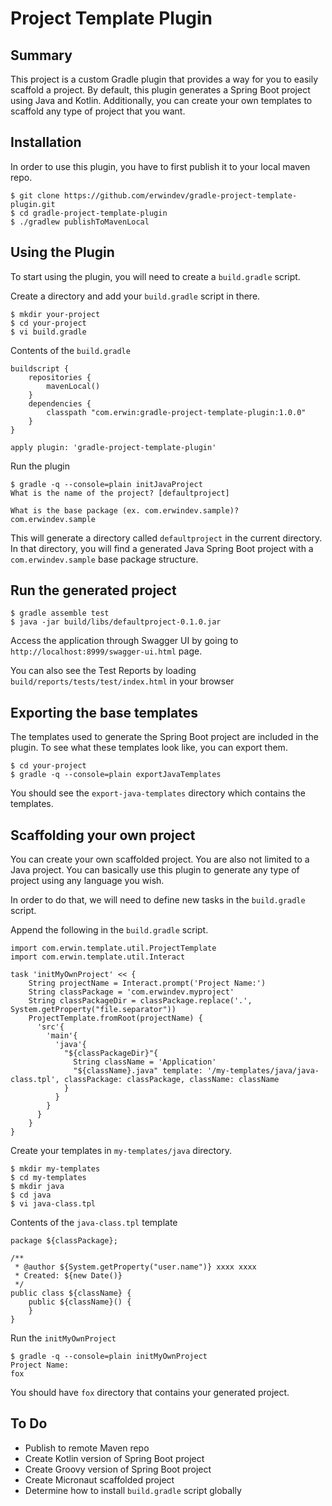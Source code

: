 # Project Template Plugin

## Summary

This project is a custom Gradle plugin that provides a way for you to easily 
scaffold a project.  By default, this plugin generates a Spring Boot project
using Java and Kotlin. Additionally, you can create your own templates 
to scaffold any type of project that you want. 

## Installation

In order to use this plugin, you have to first publish it to your local maven 
repo.

```
$ git clone https://github.com/erwindev/gradle-project-template-plugin.git
$ cd gradle-project-template-plugin
$ ./gradlew publishToMavenLocal

```

## Using the Plugin

To start using the plugin, you will need to create a `build.gradle` script.


Create a directory and add your `build.gradle` script in there.
```
$ mkdir your-project
$ cd your-project
$ vi build.gradle
```

Contents of the `build.gradle`

```
buildscript {
    repositories {
        mavenLocal()
    }
    dependencies {
        classpath "com.erwin:gradle-project-template-plugin:1.0.0"
    }
}

apply plugin: 'gradle-project-template-plugin'
```

Run the plugin
```
$ gradle -q --console=plain initJavaProject 
What is the name of the project? [defaultproject] 

What is the base package (ex. com.erwindev.sample)? 
com.erwindev.sample
```

This will generate a directory called `defaultproject` in the current directory.  
In that directory, you will find a generated Java Spring Boot project 
with a `com.erwindev.sample` base package structure.

## Run the generated project

```
$ gradle assemble test
$ java -jar build/libs/defaultproject-0.1.0.jar
```

Access the application through Swagger UI by going to 
`http://localhost:8999/swagger-ui.html` page.

You can also see the Test Reports by loading 
`build/reports/tests/test/index.html` in your browser

## Exporting the base templates
The templates used to generate the Spring Boot project are included in the plugin.
To see what these templates look like, you can export them.  

```
$ cd your-project 
$ gradle -q --console=plain exportJavaTemplates
```

You should see the `export-java-templates` directory which contains the templates.

## Scaffolding your own project
You can create your own scaffolded project.  You are also not limited 
to a Java project.  You can basically use this plugin to generate any type
of project using any language you wish.

In order to do that, we will need to define new tasks in the `build.gradle` script.

Append the following in the `build.gradle` script.
```
import com.erwin.template.util.ProjectTemplate
import com.erwin.template.util.Interact

task 'initMyOwnProject' << {
    String projectName = Interact.prompt('Project Name:')
    String classPackage = 'com.erwindev.myproject'
    String classPackageDir = classPackage.replace('.', System.getProperty("file.separator"))
    ProjectTemplate.fromRoot(projectName) {
      'src'{
        'main'{
          'java'{
            "${classPackageDir}"{
              String className = 'Application'
              "${className}.java" template: '/my-templates/java/java-class.tpl', classPackage: classPackage, className: className
            }
          }
        }
      }
    }
}
```

Create your templates in `my-templates/java` directory.
```
$ mkdir my-templates
$ cd my-templates
$ mkdir java
$ cd java
$ vi java-class.tpl
```

Contents of the `java-class.tpl` template

```
package ${classPackage};

/**
 * @author ${System.getProperty("user.name")} xxxx xxxx
 * Created: ${new Date()}
 */
public class ${className} {
    public ${className}() {
    }
}
```

Run the `initMyOwnProject`

```
$ gradle -q --console=plain initMyOwnProject
Project Name: 
fox
```

You should have `fox` directory that contains your generated project.

## To Do
* Publish to remote Maven repo
* Create Kotlin version of Spring Boot project
* Create Groovy version of Spring Boot project
* Create Micronaut scaffolded project
* Determine how to install `build.gradle` script globally

